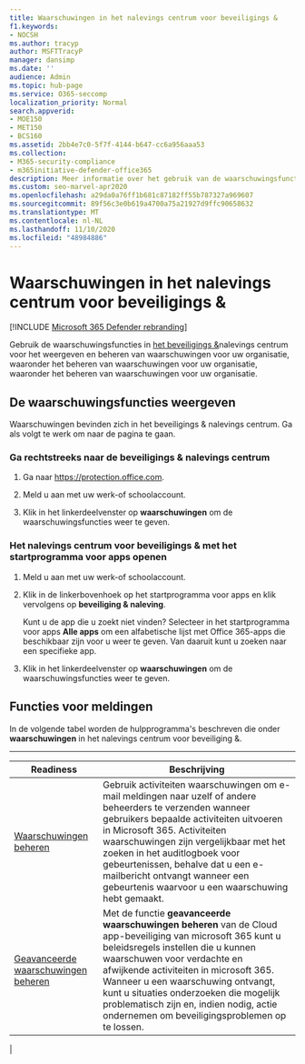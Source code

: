 ```yaml
---
title: Waarschuwingen in het nalevings centrum voor beveiligings &
f1.keywords:
- NOCSH
ms.author: tracyp
author: MSFTTracyP
manager: dansimp
ms.date: ''
audience: Admin
ms.topic: hub-page
ms.service: O365-seccomp
localization_priority: Normal
search.appverid:
- MOE150
- MET150
- BCS160
ms.assetid: 2bb4e7c0-5f7f-4144-b647-cc6a956aaa53
ms.collection:
- M365-security-compliance
- m365initiative-defender-office365
description: Meer informatie over het gebruik van de waarschuwingsfuncties in het Office 365-beveiligings & nalevings centrum voor het weergeven en beheren van waarschuwingen, waaronder het beheren van geavanceerde meldingen.
ms.custom: seo-marvel-apr2020
ms.openlocfilehash: a29da0a76ff1b681c87182ff55b787327a969607
ms.sourcegitcommit: 89f56c3e0b619a4700a75a21927d9ffc90658632
ms.translationtype: MT
ms.contentlocale: nl-NL
ms.lasthandoff: 11/10/2020
ms.locfileid: "48984886"
---
```

# <a name="alerts-in-the-security--compliance-center"></a>Waarschuwingen in het nalevings centrum voor beveiligings &

[!INCLUDE [Microsoft 365 Defender rebranding](../includes/microsoft-defender-for-office.md)]


Gebruik de waarschuwingsfuncties in [het beveiligings &](https://docs.microsoft.com/cloud-app-security/what-is-cloud-app-security)nalevings centrum voor het weergeven en beheren van waarschuwingen voor uw organisatie, waaronder het beheren van waarschuwingen voor uw organisatie, waaronder het beheren van waarschuwingen voor uw organisatie.

## <a name="how-to-get-to-the-alerts-features"></a>De waarschuwingsfuncties weergeven

Waarschuwingen bevinden zich in het beveiligings & nalevings centrum. Ga als volgt te werk om naar de pagina te gaan.

### <a name="to-go-directly-to-the-security--compliance-center"></a>Ga rechtstreeks naar de beveiligings & nalevings centrum

1. Ga naar <https://protection.office.com>.

2. Meld u aan met uw werk-of schoolaccount.

3. Klik in het linkerdeelvenster op **waarschuwingen** om de waarschuwingsfuncties weer te geven.

### <a name="to-go-to-the-security--compliance-center-using-the-app-launcher"></a>Het nalevings centrum voor beveiligings & met het startprogramma voor apps openen

1. Meld u aan met uw werk-of schoolaccount.

2. Klik in de linkerbovenhoek op het startprogramma voor apps en klik vervolgens op **beveiliging & naleving**.

   Kunt u de app die u zoekt niet vinden? Selecteer in het startprogramma voor apps **Alle apps** om een alfabetische lijst met Office 365-apps die beschikbaar zijn voor u weer te geven. Van daaruit kunt u zoeken naar een specifieke app.

3. Klik in het linkerdeelvenster op **waarschuwingen** om de waarschuwingsfuncties weer te geven.

## <a name="alerts-features"></a>Functies voor meldingen

In de volgende tabel worden de hulpprogramma's beschreven die onder **waarschuwingen** in het nalevings centrum voor beveiliging &.

****

|Readiness|Beschrijving|
|---|---|
|[Waarschuwingen beheren](../../compliance/create-activity-alerts.md)|Gebruik activiteiten waarschuwingen om e-mail meldingen naar uzelf of andere beheerders te verzenden wanneer gebruikers bepaalde activiteiten uitvoeren in Microsoft 365. Activiteiten waarschuwingen zijn vergelijkbaar met het zoeken in het auditlogboek voor gebeurtenissen, behalve dat u een e-mailbericht ontvangt wanneer een gebeurtenis waarvoor u een waarschuwing hebt gemaakt.|
|[Geavanceerde waarschuwingen beheren](https://docs.microsoft.com/cloud-app-security/what-is-cloud-app-security)|Met de functie **geavanceerde waarschuwingen beheren** van de Cloud app-beveiliging van microsoft 365 kunt u beleidsregels instellen die u kunnen waarschuwen voor verdachte en afwijkende activiteiten in microsoft 365. Wanneer u een waarschuwing ontvangt, kunt u situaties onderzoeken die mogelijk problematisch zijn en, indien nodig, actie ondernemen om beveiligingsproblemen op te lossen.|
|
